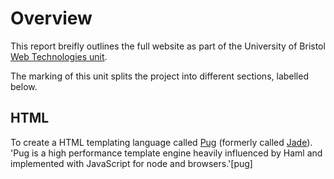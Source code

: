 # Overview

This report breifly outlines the full website as part of the University of Bristol [Web Technologies unit](http://www.bristol.ac.uk/unit-programme-catalogue/UnitDetails.jsa?unitCode=COMS32500).

The marking of this unit splits the project into different sections, labelled below.

## HTML

To create a <WHY ARE HTML TEMPLATING LANGUAGES GOOD> HTML templating language called [Pug](https://pugjs.org/api/getting-started.html) (formerly called [Jade](https://www.npmjs.com/package/jade)). 'Pug  is a high performance template engine heavily influenced by Haml and implemented with JavaScript for node and browsers.'[pug]